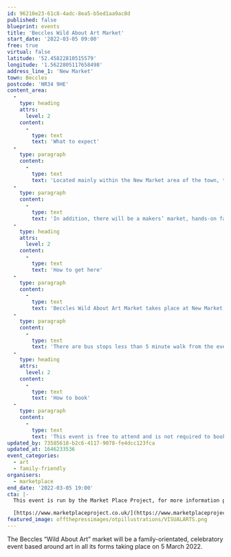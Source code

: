 ```yaml
---
id: 96210e23-61c8-4adc-8ea5-b5ed1aa9ac8d
published: false
blueprint: events
title: 'Beccles Wild About Art Market'
start_date: '2022-03-05 09:00'
free: true
virtual: false
latitude: '52.45822810515579'
longitude: '1.5622805117658498'
address_line_1: 'New Market'
town: Beccles
postcode: 'NR34 9HE'
content_area:
  -
    type: heading
    attrs:
      level: 2
    content:
      -
        type: text
        text: 'What to expect'
  -
    type: paragraph
    content:
      -
        type: text
        text: 'Located mainly within the New Market area of the town, the centre piece will be a set of three life-size marsh ponies created by local artists Sarah Cannell, Rachael Long and Andy Jarrett. A family walking trail linking the three ponies with 12 other hand-crafted ponies and 50 smaller ones will take place across the town.'
  -
    type: paragraph
    content:
      -
        type: text
        text: 'In addition, there will be a makers’ market, hands-on family activities and street entertainment as well as locally-sourced food and drink, all creating a mini festival feel to attract local as well as out-of-season visitors.'
  -
    type: heading
    attrs:
      level: 2
    content:
      -
        type: text
        text: 'How to get here'
  -
    type: paragraph
    content:
      -
        type: text
        text: 'Beccles Wild About Art Market takes place at New Market, NR34 9HE.'
  -
    type: paragraph
    content:
      -
        type: text
        text: 'There are bus stops less than 5 minute walk from the event.'
  -
    type: heading
    attrs:
      level: 2
    content:
      -
        type: text
        text: 'How to book'
  -
    type: paragraph
    content:
      -
        type: text
        text: 'This event is free to attend and is not required to book.'
updated_by: 73585618-b2c6-4117-9078-fe4dcc123fca
updated_at: 1646233536
event_categories:
  - art
  - family-friendly
organisers:
  - marketplace
end_date: '2022-03-05 19:00'
cta: |-
  This event is run by the Market Place Project, for more information please get in touch via:

  [https://www.marketplaceproject.co.uk/](https://www.marketplaceproject.co.uk/)
featured_image: offthepressimages/otpillustrations/VISUALARTS.png
---
```

The Beccles “Wild About Art” market will be a family-orientated, celebratory event based around art in all its forms taking place on 5 March 2022.